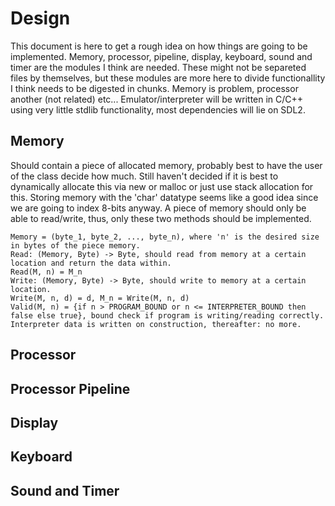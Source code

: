 Design
======

This document is here to get a rough idea on how things are going to be implemented. Memory, processor, pipeline, display, keyboard, sound and timer are the modules I think are needed. These might not be separeted files by themselves, but these modules are more here to divide functionallity I think needs to be digested in chunks. Memory is problem, processor another (not related) etc... Emulator/interpreter will be written in C/C++ using very little stdlib functionality, most dependencies will lie on SDL2.

Memory
------

Should contain a piece of allocated memory, probably best to have the user of the class decide how much. Still haven't decided if it is best to dynamically allocate this via new or malloc or just use stack allocation for this. Storing memory with the 'char' datatype seems like a good idea since we are going to index 8-bits anyway. A piece of memory should only be able to read/write, thus, only these two methods should be implemented.

    Memory = (byte_1, byte_2, ..., byte_n), where 'n' is the desired size in bytes of the piece memory.
    Read: (Memory, Byte) -> Byte, should read from memory at a certain location and return the data within.
    Read(M, n) = M_n
    Write: (Memory, Byte) -> Byte, should write to memory at a certain location.
    Write(M, n, d) = d, M_n = Write(M, n, d)
    Valid(M, n) = {if n > PROGRAM_BOUND or n <= INTERPRETER_BOUND then false else true}, bound check if program is writing/reading correctly. Interpreter data is written on construction, thereafter: no more.

Processor
---------

Processor Pipeline
------------------

Display
-------

Keyboard
--------

Sound and Timer
---------------
